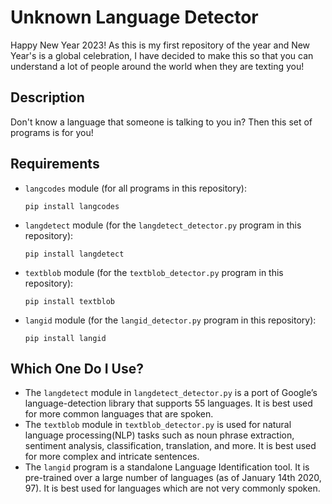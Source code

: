 # Unknown Language Detector

Happy New Year 2023! As this is my first repository of the year and New Year's is a global celebration, I have decided to make this so that you can understand a lot of people around the world when they are texting you!

## Description

Don't know a language that someone is talking to you in? Then this set of programs is for you!

## Requirements

- `langcodes` module (for all programs in this repository):
  
  ```
  pip install langcodes
  ```

- `langdetect` module (for the `langdetect_detector.py` program in this repository):
  
  ```
  pip install langdetect
  ```
  
- `textblob` module (for the `textblob_detector.py` program in this repository):
  
  ```
  pip install textblob
  ```
  
- `langid` module (for the `langid_detector.py` program in this repository):
  
  ```
  pip install langid
  ```

## Which One Do I Use?

- The `langdetect` module in `langdetect_detector.py` is a port of Google’s language-detection library that supports 55 languages. It is best used for more common languages that are spoken.
- The `textblob` module in `textblob_detector.py` is used for natural language processing(NLP) tasks such as noun phrase extraction, sentiment analysis, classification, translation, and more. It is best used for more complex and intricate sentences.
- The `langid` program is a standalone Language Identification tool. It is pre-trained over a large number of languages (as of January 14th 2020, 97). It is best used for languages which are not very commonly spoken.
